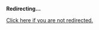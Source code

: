 <!DOCTYPE html>
<html>
<head>
<title>Redirecting...</title>
<link rel="canonical" href="http://blog.jle.im/entry/fixed-length-vector-types-in-haskell-2015.md"/>
<meta http-equiv="content-type" content="text/html; charset=utf-8" />
<meta http-equiv="refresh" content="0; url=http://blog.jle.im/entry/fixed-length-vector-types-in-haskell-2015.md" />
</head>
<body>
  <p><strong>Redirecting...</strong></p>
  <p><a href='http://blog.jle.im/entry/fixed-length-vector-types-in-haskell-2015.md'>Click here if you are not redirected.</a></p>
  <script>
    document.location.href = "http://blog.jle.im/entry/fixed-length-vector-types-in-haskell-2015.md";
  </script>
</body>
</html>
